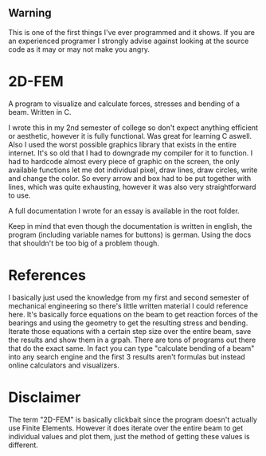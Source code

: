 ## Warning
This is one of the first things I've ever programmed and it shows. If you are an experienced programer I strongly advise against looking at the source code as it may or may not make you angry.

# 2D-FEM
A program to visualize and calculate forces, stresses and bending of a beam. Written in C.

I wrote this in my 2nd semester of college so don't expect anything efficient or aesthetic, however it is fully functional. Was great for learning C aswell.
Also I used the worst possible graphics library that exists in the entire internet. It's so old that I had to downgrade my compiler for it to function. I had to hardcode almost every piece of graphic on the screen, the only available functions let me dot individual pixel, draw lines, draw circles, write and change the color. So every arrow and box had to be put together with lines, which was quite exhausting, however it was also very straightforward to use.

A full documentation I wrote for an essay is available in the root folder.

Keep in mind that even though the documentation is written in english, the program (including variable names for buttons) is german. Using the docs that shouldn't be too big of a problem though.

# References
I basically just used the knowledge from my first and second semester of mechanical engineering so there's little written material I could reference here. It's basically force equations on the beam to get reaction forces of the bearings and using the geometry to get the resulting stress and bending. Iterate those equations with a certain step size over the entire beam, save the results and show them in a grpah. There are tons of programs out there that do the exact same. In fact you can type "calculate bending of a beam" into any search engine and the first 3 results aren't formulas but instead online calculators and visualizers.

# Disclaimer
The term "2D-FEM" is basically clickbait since the program doesn't actually use Finite Elements. However it does iterate over the entire beam to get individual values and plot them, just the method of getting these values is different.

